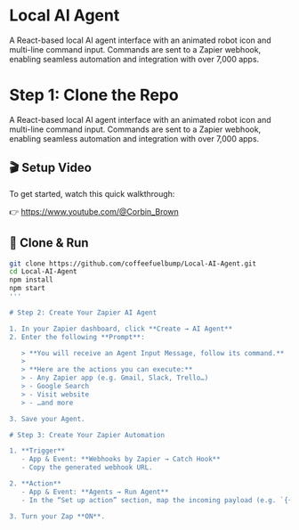 # Local AI Agent

A React-based local AI agent interface with an animated robot icon and multi-line command input. Commands are sent to a Zapier webhook, enabling seamless automation and integration with over 7,000 apps.

# Step 1: Clone the Repo

A React-based local AI agent interface with an animated robot icon and multi-line command input. Commands are sent to a Zapier webhook, enabling seamless automation and integration with over 7,000 apps.

## 🎬 Setup Video

To get started, watch this quick walkthrough:

👉 https://www.youtube.com/@Corbin_Brown

## 🚀 Clone & Run

```bash
git clone https://github.com/coffeefuelbump/Local-AI-Agent.git
cd Local-AI-Agent
npm install
npm start
'''

# Step 2: Create Your Zapier AI Agent

1. In your Zapier dashboard, click **Create → AI Agent**  
2. Enter the following **Prompt**:

   > **You will receive an Agent Input Message, follow its command.**  
   >  
   > **Here are the actions you can execute:**  
   > - Any Zapier app (e.g. Gmail, Slack, Trello…)  
   > - Google Search  
   > - Visit website  
   > - …and more

3. Save your Agent.

# Step 3: Create Your Zapier Automation

1. **Trigger**  
   - App & Event: **Webhooks by Zapier → Catch Hook**  
   - Copy the generated webhook URL.

2. **Action**  
   - App & Event: **Agents → Run Agent**  
   - In the “Set up action” section, map the incoming payload (e.g. `{{command}}`) into the Agent’s **Command** field.

3. Turn your Zap **ON**.